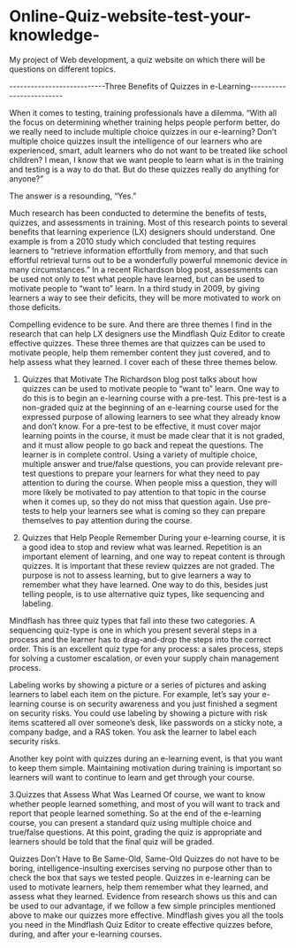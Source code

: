 # Online-Quiz-website-test-your-knowledge-
My project of Web development, a quiz website on which there will be questions on different topics.

---------------------------Three Benefits of Quizzes in e-Learning-------------------------

When it comes to testing, training professionals have a dilemma. “With all the focus on determining whether training helps people perform better, do we really need to include multiple choice quizzes in our e-learning? Don’t multiple choice quizzes insult the intelligence of our learners who are experienced, smart, adult learners who do not want to be treated like school children? I mean, I know that we want people to learn what is in the training and testing is a way to do that. But do these quizzes really do anything for anyone?”


The answer is a resounding, “Yes.”

Much research has been conducted to determine the benefits of tests, quizzes, and assessments in training. Most of this research points to several benefits that learning experience (LX) designers should understand. One example is from a 2010 study which concluded that testing requires learners to “retrieve information effortfully from memory, and that such effortful retrieval turns out to be a wonderfully powerful mnemonic device in many circumstances.” In a recent Richardson blog post, assessments can be used not only to test what people have learned, but can be used to motivate people to “want to” learn. In a third study in 2009, by giving learners a way to see their deficits, they will be more motivated to work on those deficits.

Compelling evidence to be sure. And there are three themes I find in the research that can help LX designers use the Mindflash Quiz Editor to create effective quizzes. These three themes are that quizzes can be used to motivate people, help them remember content they just covered, and to help assess what they learned. I cover each of these three themes below.

1. Quizzes that Motivate
The Richardson blog post talks about how quizzes can be used to motivate people to “want to” learn. One way to do this is to begin an e-learning course with a pre-test. This pre-test is a non-graded quiz at the beginning of an e-learning course used for the expressed purpose of allowing learners to see what they already know and don’t know. For a pre-test to be effective, it must cover major learning points in the course, it must be made clear that it is not graded, and it must allow people to go back and repeat the questions. The learner is in complete control. Using a variety of multiple choice, multiple answer and true/false questions, you can provide relevant pre-test questions to prepare your learners for what they need to pay attention to during the course. When people miss a question, they will more likely be motivated to pay attention to that topic in the course when it comes up, so they do not miss that question again. Use pre-tests to help your learners see what is coming so they can prepare themselves to pay attention during the course.

2. Quizzes that Help People Remember
During your e-learning course, it is a good idea to stop and review what was learned. Repetition is an important element of learning, and one way to repeat content is through quizzes. It is important that these review quizzes are not graded. The purpose is not to assess learning, but to give learners a way to remember what they have learned. One way to do this, besides just telling people, is to use alternative quiz types, like sequencing and labeling.

Mindflash has three quiz types that fall into these two categories. A sequencing quiz-type is one in which you present several steps in a process and the learner has to drag-and-drop the steps into the correct order. This is an excellent quiz type for any process: a sales process, steps for solving a customer escalation, or even your supply chain management process.

Labeling works by showing a picture or a series of pictures and asking learners to label each item on the picture. For example, let’s say your e-learning course is on security awareness and you just finished a segment on security risks. You could use labeling by showing a picture with risk items scattered all over someone’s desk, like passwords on a sticky note, a company badge, and a RAS token. You ask the learner to label each security risks.

Another key point with quizzes during an e-learning event, is that you want to keep them simple. Maintaining motivation during training is important so learners will want to continue to learn and get through your course.

3.Quizzes that Assess What Was Learned
Of course, we want to know whether people learned something, and most of you will want to track and report that people learned something. So at the end of the e-learning course, you can present a standard quiz using multiple choice and true/false questions. At this point, grading the quiz is appropriate and learners should be told that the final quiz will be graded.

Quizzes Don’t Have to Be Same-Old, Same-Old
Quizzes do not have to be boring, intelligence-insulting exercises serving no purpose other than to check the box that says we tested people. Quizzes in e-learning can be used to motivate learners, help them remember what they learned, and assess what they learned. Evidence from research shows us this and can be used to our advantage, if we follow a few simple principles mentioned above to make our quizzes more effective. Mindflash gives you all the tools you need in the Mindflash Quiz Editor to create effective quizzes before, during, and after your e-learning courses.
